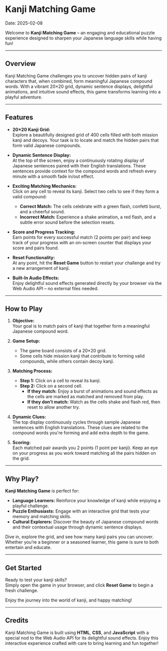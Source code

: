 # Kanji Matching Game

Date: 2025-02-08

Welcome to **Kanji Matching Game** – an engaging and educational puzzle experience designed to sharpen your Japanese language skills while having fun!

---

## Overview

Kanji Matching Game challenges you to uncover hidden pairs of kanji characters that, when combined, form meaningful Japanese compound words. With a vibrant 20×20 grid, dynamic sentence displays, delightful animations, and intuitive sound effects, this game transforms learning into a playful adventure.

---

## Features

- **20×20 Kanji Grid:**  
  Explore a beautifully designed grid of 400 cells filled with both mission kanji and decoys. Your task is to locate and match the hidden pairs that form valid Japanese compounds.

- **Dynamic Sentence Display:**  
  At the top of the screen, enjoy a continuously rotating display of Japanese sentences paired with their English translations. These sentences provide context for the compound words and refresh every minute with a smooth fade in/out effect.

- **Exciting Matching Mechanics:**  
  Click on any cell to reveal its kanji. Select two cells to see if they form a valid compound:
  - **Correct Match:** The cells celebrate with a green flash, confetti burst, and a cheerful sound.
  - **Incorrect Match:** Experience a shake animation, a red flash, and a subtle error sound before the selection resets.

- **Score and Progress Tracking:**  
  Earn points for every successful match (2 points per pair) and keep track of your progress with an on-screen counter that displays your score and pairs found.

- **Reset Functionality:**  
  At any point, hit the **Reset Game** button to restart your challenge and try a new arrangement of kanji.

- **Built-In Audio Effects:**  
  Enjoy delightful sound effects generated directly by your browser via the Web Audio API – no external files needed.

---

## How to Play

1. **Objective:**  
   Your goal is to match pairs of kanji that together form a meaningful Japanese compound word.

2. **Game Setup:**  
   - The game board consists of a 20×20 grid.
   - Some cells hide mission kanji that contribute to forming valid compounds, while others contain decoy kanji.

3. **Matching Process:**  
   - **Step 1:** Click on a cell to reveal its kanji.
   - **Step 2:** Click on a second cell.  
     - **If they match:** Enjoy a burst of animations and sound effects as the cells are marked as matched and removed from play.
     - **If they don’t match:** Watch as the cells shake and flash red, then reset to allow another try.

4. **Dynamic Clues:**  
   The top display continuously cycles through sample Japanese sentences with English translations. These clues are related to the compound words you're forming and add extra depth to the game.

5. **Scoring:**  
   Each matched pair awards you 2 points (1 point per kanji). Keep an eye on your progress as you work toward matching all the pairs hidden on the grid.

---

## Why Play?

**Kanji Matching Game** is perfect for:
- **Language Learners:** Reinforce your knowledge of kanji while enjoying a playful challenge.
- **Puzzle Enthusiasts:** Engage with an interactive grid that tests your memory and matching skills.
- **Cultural Explorers:** Discover the beauty of Japanese compound words and their contextual usage through dynamic sentence displays.

Dive in, explore the grid, and see how many kanji pairs you can uncover. Whether you’re a beginner or a seasoned learner, this game is sure to both entertain and educate.

---

## Get Started

Ready to test your kanji skills?  
Simply open the game in your browser, and click **Reset Game** to begin a fresh challenge.

Enjoy the journey into the world of kanji, and happy matching!

---

## Credits

Kanji Matching Game is built using **HTML**, **CSS**, and **JavaScript** with a special nod to the Web Audio API for its delightful sound effects. Enjoy this interactive experience crafted with care to bring learning and fun together!

